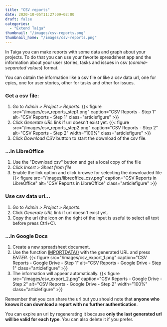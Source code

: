 ```yaml
---
title: "CSV reports"
date: 2020-10-05T11:27:09+02:00
draft: false
categories:
  - "Extend Taiga"
thumbnail: "/images/csv-reports.png"
thumbnail_home: "/images/csv-reports.png"
---
```


In Taiga you can make reports with some data and graph about your projects. To do that you can use your favorite spreadsheet app and the information about your user stories, tasks and issues in csv (*comma-separated values*) format.

You can obtain the information like a csv file or like a csv data url, one for epics, one for user stories, other for tasks and other for issues.

### Get a csv file:

1. Go to *Admin > Project > Reports*.
{{< figure src="/images/csv_reports_step1.png" caption="CSV Reports - Step 1" alt="CSV Reports - Step 1" class="articlefigure" >}}
2. Click *Generate URL* link if url doesn't exist yet.
{{< figure src="/images/csv_reports_step2.png" caption="CSV Reports - Step 2" alt="CSV Reports - Step 2" width="100%" class="articlefigure" >}}
3. Click *Download CSV* buttton to start the download of the csv file.

### ...in LibreOffice

1. Use the "Download csv" button and get a local copy of the file
2. Click *Insert > Sheet from file*
3. Enable the link option and click browse for selecting the downloaded file
{{< figure src="/images/libreoffice_csv.png" caption="CSV Reports in LibreOffice" alt="CSV Reports in LibreOffice" class="articlefigure" >}}

### Use csv data url...

1. Go to *Admin > Project > Reports*.
2. Click *Generate URL* link if url doesn't exist yet.
3. Copy the url (the icon on the right of the input is useful to select all text before press Ctrl+C).

### ...in Google Docs

1. Create a new spreadsheet document.
2. Use the function [IMPORTDATA()](https://support.google.com/docs/answer/3093335) with the generated URL and press *ENTER*.
{{< figure src="/images/csv_export_1.png" caption="CSV Reports - Google Drive - Step 1" alt="CSV Reports - Google Drive - Step 1" class="articlefigure" >}}
3. The information will appear automatically.
{{< figure src="/images/csv_export_2.png" caption="CSV Reports - Google Drive - Step 2" alt="CSV Reports - Google Drive - Step 2" width="100%" class="articlefigure" >}}

Remember that you can share the url but you should note that **anyone who knows it can download a report with no further authentication**.

You can expire an url by regenerating it because **only the last generated url will be valid for each type**. You can also delete it if you prefer.
